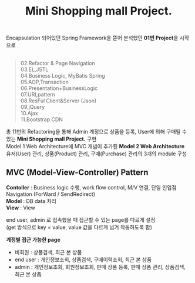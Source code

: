 **<center style ="font-size:30px">Mini Shopping mall Project.</center>**

<br>

Encapsulation 되어있던 Spring Framework을 뜯어 분석했던 **01번 Project**을 시작으로  
<br>

> 02.Refactor & Page Navigation  
> 03.EL,JSTL  
> 04.Business Logic, MyBatis Spring  
> 05.AOP,Transaction  
> 06.Presentation+BusinessLogic  
> 07.URI,pattern  
> 08.ResFul Client&Server (Json)  
> 09.jQuery  
> 10.Ajax  
> 11.Bootstrap CDN

총 11번의 Refactoring을 통해 Admin 계정으로 상품을 등록, User에 의해 구매될 수 있는 **Mini Shopping mall Project.** 구현  
Model 1 Web Architecture에 MVC 개념이 추가된 **Model 2 Web Architecture**  
유저(User) 관리, 상품(Product) 관리, 구매(Purchase) 관리의 3개의 module 구성

## MVC (Model-View-Controller) Pattern

**Contoller** : Business logic 수행, work flow control, M/V 연결, 단일 인입점  
Navigation (ForWard / SendRedirect)  
**Model** : DB data 처리  
**View** : View

end user, admin 로 접속했을 때 접근할 수 있는 page를 다르게 설정  
 (get 방식으로 key = value, value 값을 다르게 넘겨 작동하도록 함)

**계정별 접근 가능한 page**

- 비회원 : 상품검색, 최근 본 상품
- end user : 개인정보조회, 상품검색, 구매이력조회, 최근 본 상품
- admin : 개인정보조회, 회원정보조회, 판매 상품 등록, 판매 상품 관리, 상품검색,
  최근 본 상품
